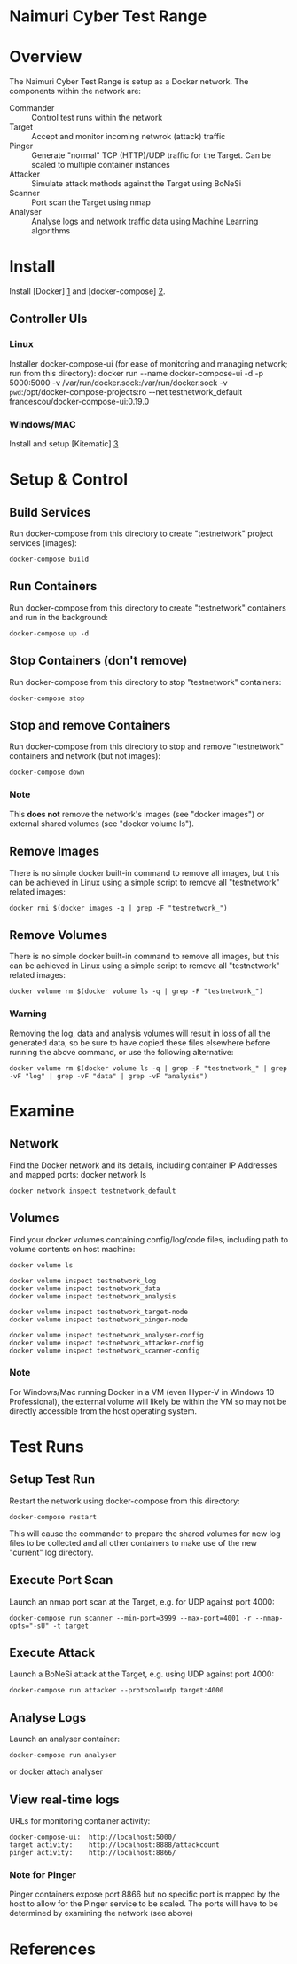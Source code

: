 Naimuri Cyber Test Range
========================

# Overview

The Naimuri Cyber Test Range is setup as a Docker network. The components within the network are:

<dl>
	<dt>Commander</dt><dd>Control test runs within the network</dd>
	<dt>Target</dt><dd>Accept and monitor incoming netwrok (attack) traffic</dd>
	<dt>Pinger</dt><dd>Generate "normal" TCP (HTTP)/UDP traffic for the Target. Can be scaled to multiple container instances</dd>
	<dt>Attacker</dt><dd>Simulate attack methods against the Target using BoNeSi</dd>
	<dt>Scanner</dt><dd>Port scan the Target using nmap</dd>
	<dt>Analyser</dt><dd>Analyse logs and network traffic data using Machine Learning algorithms</dd>
</dl>

# Install

Install [Docker] [1] and [docker-compose] [2].

## Controller UIs

### Linux

Installer docker-compose-ui (for ease of monitoring and managing network; run from this directory):
	docker run --name docker-compose-ui -d -p 5000:5000 -v /var/run/docker.sock:/var/run/docker.sock -v `pwd`:/opt/docker-compose-projects:ro --net testnetwork_default francescou/docker-compose-ui:0.19.0

### Windows/MAC

Install and setup [Kitematic] [3]

# Setup & Control

## Build Services

Run docker-compose from this directory to create "testnetwork" project services (images):

	docker-compose build

## Run Containers

Run docker-compose from this directory to create "testnetwork" containers and run in the background:

	docker-compose up -d

## Stop Containers (don't remove)

Run docker-compose from this directory to stop "testnetwork" containers:

	docker-compose stop

## Stop and remove Containers

Run docker-compose from this directory to stop and remove "testnetwork" containers and network (but not images):

	docker-compose down

### Note

This <b>does not</b> remove the network's images (see "docker images") or external shared volumes (see "docker volume ls").

## Remove Images

There is no simple docker built-in command to remove all images, but this can be achieved in Linux using a simple script to remove all "testnetwork" related images:

	docker rmi $(docker images -q | grep -F "testnetwork_")

## Remove Volumes

There is no simple docker built-in command to remove all images, but this can be achieved in Linux using a simple script to remove all "testnetwork" related images:

	docker volume rm $(docker volume ls -q | grep -F "testnetwork_")

### Warning

Removing the log, data and analysis volumes will result in loss of all the generated data, so be sure to have copied these files elsewhere before running the above command, or use the following alternative:

	docker volume rm $(docker volume ls -q | grep -F "testnetwork_" | grep -vF "log" | grep -vF "data" | grep -vF "analysis")

# Examine

## Network

Find the Docker network and its details, including container IP Addresses and mapped ports:
	docker network ls
	
	docker network inspect testnetwork_default

## Volumes

Find your docker volumes containing config/log/code files, including path to volume contents on host machine:

	docker volume ls

	docker volume inspect testnetwork_log
	docker volume inspect testnetwork_data
	docker volume inspect testnetwork_analysis

	docker volume inspect testnetwork_target-node
	docker volume inspect testnetwork_pinger-node

	docker volume inspect testnetwork_analyser-config
	docker volume inspect testnetwork_attacker-config
	docker volume inspect testnetwork_scanner-config

### Note

For Windows/Mac running Docker in a VM (even Hyper-V in Windows 10 Professional), the external volume will likely be within the VM so may not be directly accessible from the host operating system.

# Test Runs

## Setup Test Run

Restart the network using docker-compose from this directory:

	docker-compose restart

This will cause the commander to prepare the shared volumes for new log files to be collected and all other containers to make use of the new "current" log directory.

## Execute Port Scan

Launch an nmap port scan at the Target, e.g. for UDP against port 4000:

	docker-compose run scanner --min-port=3999 --max-port=4001 -r --nmap-opts="-sU" -t target

## Execute Attack

Launch a BoNeSi attack at the Target, e.g. using UDP against port 4000:

	docker-compose run attacker --protocol=udp target:4000

## Analyse Logs

Launch an analyser container:

	docker-compose run analyser
or
	docker attach analyser

## View real-time logs

URLs for monitoring container activity:

	docker-compose-ui:	http://localhost:5000/
	target activity:	http://localhost:8888/attackcount
	pinger activity:	http://localhost:8866/

### Note for Pinger

Pinger containers expose port 8866 but no specific port is mapped by the host to allow for the Pinger service to be scaled. The ports will have to be determined by examining the network (see above)

# References

[1]: https://www.docker.com/products/overview
[2]: https://docs.docker.com/compose/install/
[3]: https://kitematic.com/
